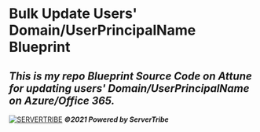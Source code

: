 # **Bulk Update Users' Domain/UserPrincipalName Blueprint**
***This is my repo Blueprint Source Code on Attune for updating users' Domain/UserPrincipalName on Azure/Office 365.***
---
[![SERVERTRIBE](https://www.servertribe.com/wp-content/themes/mars/assets/images/attune_logo.svg)](https://www.servertribe.com/)
***&copy;2021 Powered by ServerTribe***